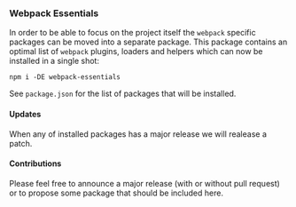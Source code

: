 ### Webpack Essentials

In order to be able to focus on the project itself the `webpack` specific packages can be moved into a separate package. This package contains an optimal list of `webpack` plugins, loaders and helpers which can now be installed in a single shot:

```shell
npm i -DE webpack-essentials
```

See `package.json` for the list of packages that will be installed.

#### Updates

When any of installed packages has a major release we will realease a patch.

#### Contributions

Please feel free to announce a major release (with or without pull request) or to propose some package that should be included here.